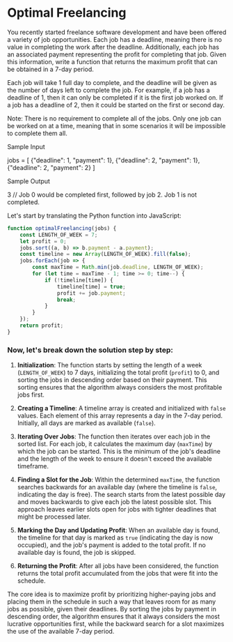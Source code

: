 # Optimal Freelancing

You recently started freelance software development and have been offered a variety of job opportunities. Each job has a deadline, meaning there is no value in completing the work after the deadline. Additionally, each job has an associated payment representing the profit for completing that job. Given this information, write a function that returns the maximum profit that can be obtained in a 7-day period.

Each job will take 1 full day to complete, and the deadline will be given as the number of days left to complete the job. For example, if a job has a deadline of 1, then it can only be completed if it is the first job worked on. If a job has a deadline of 2, then it could be started on the first or second day.

Note: There is no requirement to complete all of the jobs. Only one job can be worked on at a time, meaning that in some scenarios it will be impossible to complete them all.

Sample Input

jobs = [
{"deadline": 1, "payment": 1},
{"deadline": 2, "payment": 1},
{"deadline": 2, "payment": 2}
]

Sample Output

3 // Job 0 would be completed first, followed by job 2. Job 1 is not completed.


Let's start by translating the Python function into JavaScript:

```javascript
function optimalFreelancing(jobs) {
    const LENGTH_OF_WEEK = 7;
    let profit = 0;
    jobs.sort((a, b) => b.payment - a.payment);
    const timeline = new Array(LENGTH_OF_WEEK).fill(false);
    jobs.forEach(job => {
        const maxTime = Math.min(job.deadline, LENGTH_OF_WEEK);
        for (let time = maxTime - 1; time >= 0; time--) {
            if (!timeline[time]) {
                timeline[time] = true;
                profit += job.payment;
                break;
            }
        }
    });
    return profit;
}
```

### Now, let's break down the solution step by step:

1. **Initialization**: The function starts by setting the length of a week (`LENGTH_OF_WEEK`) to 7 days, initializing the total profit (`profit`) to 0, and sorting the jobs in descending order based on their payment. This sorting ensures that the algorithm always considers the most profitable jobs first.

2. **Creating a Timeline**: A timeline array is created and initialized with `false` values. Each element of this array represents a day in the 7-day period. Initially, all days are marked as available (`false`).

3. **Iterating Over Jobs**: The function then iterates over each job in the sorted list. For each job, it calculates the maximum day (`maxTime`) by which the job can be started. This is the minimum of the job's deadline and the length of the week to ensure it doesn't exceed the available timeframe.

4. **Finding a Slot for the Job**: Within the determined `maxTime`, the function searches backwards for an available day (where the timeline is `false`, indicating the day is free). The search starts from the latest possible day and moves backwards to give each job the latest possible slot. This approach leaves earlier slots open for jobs with tighter deadlines that might be processed later.

5. **Marking the Day and Updating Profit**: When an available day is found, the timeline for that day is marked as `true` (indicating the day is now occupied), and the job's payment is added to the total profit. If no available day is found, the job is skipped.

6. **Returning the Profit**: After all jobs have been considered, the function returns the total profit accumulated from the jobs that were fit into the schedule.

The core idea is to maximize profit by prioritizing higher-paying jobs and placing them in the schedule in such a way that leaves room for as many jobs as possible, given their deadlines. By sorting the jobs by payment in descending order, the algorithm ensures that it always considers the most lucrative opportunities first, while the backward search for a slot maximizes the use of the available 7-day period.